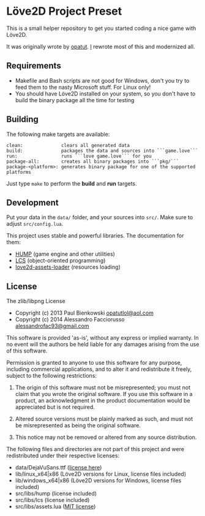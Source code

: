# Löve2D Project Preset

This is a small helper repository to get you started coding a nice game with Löve2D.

It was originally wrote by [opatut](https://github.com/opatut). [I](https://github.com/alessandrofac93) rewrote most of this and modernized all.

## Requirements

* Makefile and Bash scripts are not good for Windows, don't you try to feed them to the nasty Microsoft stuff. For Linux only!
* You should have Löve2D installed on your system, so you don't have to build the binary package all the time for testing

## Building

The following make targets are available:

    clean:              clears all generated data
    build:              packages the data and sources into ```game.love```
    run:                runs ```love game.love``` for you
    package-all:        creates all binary packages into ```pkg/```
    package-<platform>: generates binary package for one of the supported platforms

Just type ```make``` to perform the **build** and **run** targets.

## Development

Put your data in the ```data/``` folder, and your sources into ```src/```. Make sure to adjust ```src/config.lua```.

This project uses stable and powerful libraries. The documentation for 
them:

* [HUMP](http://vrld.github.io/hump/) (game engine and other utilities)
* [LCS](https://github.com/Yonaba/Lua-Class-System) (object-oriented programming)
* [love2d-assets-loader](http://yonaba.github.io/love2d-assets-loader/) (resources loading)


## License

The zlib/libpng License

* Copyright (c) 2013 Paul Bienkowski <opatutlol@aol.com>
* Copyright (c) 2014 Alessandro Facciorusso <alessandrofac93@gmail.com>

This software is provided 'as-is', without any express or implied warranty. In no event will the authors be held liable for any damages arising from the use of this software.

Permission is granted to anyone to use this software for any purpose, including commercial applications, and to alter it and redistribute it freely, subject to the following restrictions:

1. The origin of this software must not be misrepresented; you must not claim that you wrote the original software. If you use this software in a product, an acknowledgment in the product documentation would be appreciated but is not required.

2. Altered source versions must be plainly marked as such, and must not be misrepresented as being the original software.

3. This notice may not be removed or altered from any source distribution.


The following files and directories are not part of this project and were redistributed under their respective licenses:

* data/DejaVuSans.ttf ([license here](http://dejavu-fonts.org/wiki/License))
* lib/linux_x64|x86 (Löve2D versions for Linux, license files included)
* lib/windows_x64|x86 (Löve2D versions for Windows, license files included)
* src/libs/hump (license included)
* src/libs/lcs (license included)
* src/libs/assets.lua ([MIT license](http://www.opensource.org/licenses/mit-license.php))

